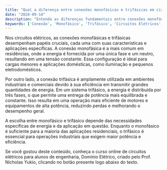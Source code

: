 ```yaml
---
title: "Qual a diferença entre conexões monofásicas e trifásicas em circuitos elétricos?"
date: "2024-09-14"
description: "Entenda as diferenças fundamentais entre conexões monofásicas e trifásicas em circuitos elétricos e suas aplicações práticas."
keywords: ['Conexão', 'Monofásico', 'Trifásico', 'Circuitos Elétricos', 'Engenharia']
---
```


Nos circuitos elétricos, as conexões monofásicas e trifásicas desempenham papéis cruciais, cada uma com suas características e aplicações específicas. A conexão monofásica é a mais comum em residências, onde a energia é fornecida por uma única fase e um neutro, resultando em uma tensão constante. Essa configuração é ideal para cargas menores e aplicações domésticas, como iluminação e pequenos eletrodomésticos.

Por outro lado, a conexão trifásica é amplamente utilizada em ambientes industriais e comerciais devido à sua eficiência em transmitir grandes quantidades de energia. Em um sistema trifásico, a energia é distribuída por três fases, o que permite uma entrega de potência mais equilibrada e constante. Isso resulta em uma operação mais eficiente de motores e equipamentos de alta potência, reduzindo perdas e melhorando o desempenho geral.

A escolha entre monofásico e trifásico depende das necessidades específicas de energia e da aplicação em questão. Enquanto o monofásico é suficiente para a maioria das aplicações residenciais, o trifásico é essencial para operações industriais que exigem maior potência e eficiência.

Se você gostou deste conteúdo, conheça o curso online de circuitos elétricos para alunos de engenharia, Domínio Elétrico, criado pelo Prof. Nicholas Yukio, clicando no botão presente logo abaixo do texto.